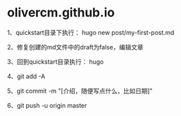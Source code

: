 # olivercm.github.io
1、quickstart目录下执行：
hugo new post/my-first-post.md

2、修复创建的md文件中的draft为false，编辑文章

3、回到quickstart目录执行：
hugo

4、git add -A

5、git commit -m "[介绍，随便写点什么，比如日期]"

6、git push -u origin master
